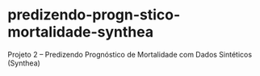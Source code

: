 # predizendo-progn-stico-mortalidade-synthea
Projeto 2 – Predizendo Prognóstico de Mortalidade com Dados Sintéticos (Synthea)
